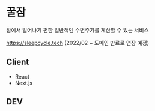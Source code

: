 # 꿀잠 

잠에서 일어나기 편한 일반적인 수면주기를 계산할 수 있는 서비스

https://sleepcycle.tech (2022/02 ~ 도메인 만료로 연장 예정)

## Client

* React
* Next.js 


## DEV 
